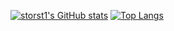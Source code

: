 [![storst1's GitHub stats](https://github-readme-stats-phi-eight-41.vercel.app/api?username=storst1)](https://github.com/storst1/github-readme-stats)
[![Top Langs](https://github-readme-stats-phi-eight-41.vercel.app/api/top-langs/?username=storst1)](https://github.com/storst1/github-readme-stats)
